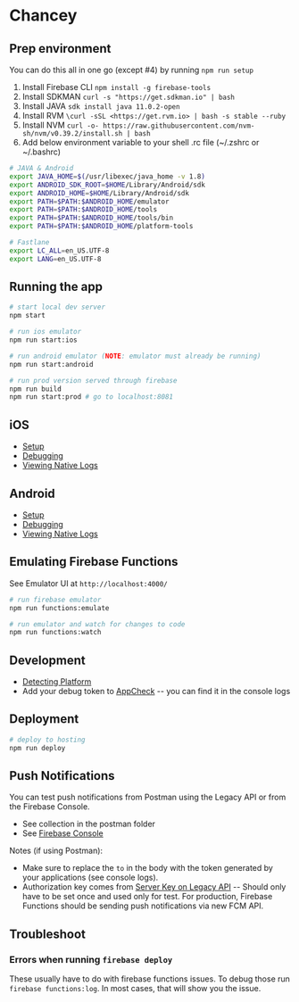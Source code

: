 # Chancey

## Prep environment
You can do this all in one go (except #4) by running `npm run setup`

1. Install Firebase CLI `npm install -g firebase-tools`
2. Install SDKMAN `curl -s "https://get.sdkman.io" | bash`
3. Install JAVA `sdk install java 11.0.2-open`
4. Install RVM `\curl -sSL <https://get.rvm.io> | bash -s stable --ruby`
5. Install NVM `curl -o- https://raw.githubusercontent.com/nvm-sh/nvm/v0.39.2/install.sh | bash`
6. Add below environment variable to your shell .rc file (~/.zshrc or ~/.bashrc)


```sh
# JAVA & Android
export JAVA_HOME=$(/usr/libexec/java_home -v 1.8)
export ANDROID_SDK_ROOT=$HOME/Library/Android/sdk
export ANDROID_HOME=$HOME/Library/Android/sdk
export PATH=$PATH:$ANDROID_HOME/emulator
export PATH=$PATH:$ANDROID_HOME/tools
export PATH=$PATH:$ANDROID_HOME/tools/bin
export PATH=$PATH:$ANDROID_HOME/platform-tools

# Fastlane
export LC_ALL=en_US.UTF-8
export LANG=en_US.UTF-8
```

## Running the app

```sh
# start local dev server
npm start

# run ios emulator
npm run start:ios

# run android emulator (NOTE: emulator must already be running)
npm run start:android

# run prod version served through firebase
npm run build
npm run start:prod # go to localhost:8081
```

## iOS

- [Setup](https://ionicframework.com/docs/developing/ios)
- [Debugging](https://ionicframework.com/docs/developing/ios#debugging-ios-apps)
- [Viewing Native Logs](https://ionicframework.com/docs/developing/ios#viewing-native-logs)

## Android

- [Setup](https://ionicframework.com/docs/developing/android)
- [Debugging](https://ionicframework.com/docs/developing/android#debugging-android-apps)
- [Viewing Native Logs](https://ionicframework.com/docs/developing/android#viewing-native-logs)

## Emulating Firebase Functions

See Emulator UI at `http://localhost:4000/`

```sh
# run firebase emulator
npm run functions:emulate

# run emulator and watch for changes to code
npm run functions:watch
```


## Development

- [Detecting Platform](https://ionicframework.com/docs/core-concepts/cross-platform#platform-detection)
- Add your debug token to [AppCheck](https://console.firebase.google.com/project/tune-363401/appcheck/apps) -- you can find it in the console logs

## Deployment

```sh
# deploy to hosting
npm run deploy
```

## Push Notifications
You can test push notifications from Postman using the Legacy API or from the Firebase Console.
- See collection in the postman folder
- See [Firebase Console](https://console.firebase.google.com/project/tune-363401/notification/compose)

Notes (if using Postman):
- Make sure to replace the `to` in the body with the token generated by your applications (see console logs).
- Authorization key comes from [Server Key on Legacy API](https://console.firebase.google.com/project/tune-363401/settings/cloudmessaging) -- Should only have to be set once and used only for test. For production, Firebase Functions should be sending push notifications via new FCM API.

## Troubleshoot

### Errors when running `firebase deploy`

These usually have to do with firebase functions issues. To debug those run `firebase functions:log`. In most cases, that will show you the issue.